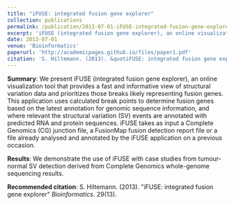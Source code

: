 ```yaml
---
title: "iFUSE: integrated fusion gene explorer"
collection: publications
permalink: /publication/2013-07-01-iFUSE-integrated-fusion-gene-explorer
excerpt: 'iFUSE (integrated fusion gene explorer), an online visualization tool that provides a fast and informative view of structural variation data.'
date: 2013-07-01
venue: 'Bioinformatics'
paperurl: 'http://academicpages.github.io/files/paper1.pdf'
citation: 'S. Hiltemann. (2013). &quotiFUSE: integrated fusion gene explorer&quot <i>Bioinformatics</i>. 29(13).'
---
```

**Summary**: We present iFUSE (integrated fusion gene explorer), an online visualization tool that provides a fast and informative view of structural variation data and prioritizes those breaks likely representing fusion genes. This application uses calculated break points to determine fusion genes based on the latest annotation for genomic sequence information, and where relevant the structural variation (SV) events are annotated with predicted RNA and protein sequences. iFUSE takes as input a Complete Genomics (CG) junction file, a FusionMap fusion detection report file or a file already analysed and annotated by the iFUSE application on a previous occasion.

**Results**: We demonstrate the use of iFUSE with case studies from tumour-normal SV detection derived from Complete Genomics whole-genome sequencing results.

**Recommended citation**: S. Hiltemann. (2013). "iFUSE: integrated fusion gene explorer" <i>Bioinformatics</i>. 29(13).